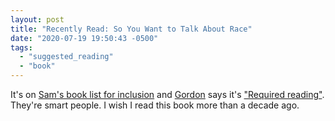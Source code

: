 ```yaml
---
layout: post
title: "Recently Read: So You Want to Talk About Race"
date: "2020-07-19 19:50:43 -0500"
tags:
  - "suggested_reading"
  - "book"
---
```


It's on [Sam's book list for inclusion](https://samkapila.com/inclusion/) and [Gordon](https://gordonfontenot.com) says it's ["Required reading"](https://www.goodreads.com/review/show/3370282185?book_show_action=false). They're smart people. I wish I read this book more than a decade ago.
